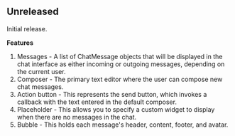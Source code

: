 ## Unreleased

Initial release.

**Features** 
1. Messages - A list of ChatMessage objects that will be displayed in the chat interface as either incoming or outgoing messages, depending on the current user.
2. Composer - The primary text editor where the user can compose new chat messages.
3. Action button - This represents the send button, which invokes a callback with the text entered in the default composer.
4. Placeholder - This allows you to specify a custom widget to display when there are no messages in the chat.
5. Bubble - This holds each message's header, content, footer, and avatar.

